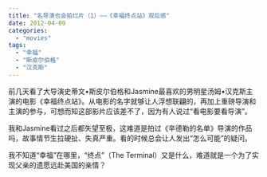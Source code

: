 ```yaml
---
title: "名导演也会拍烂片（1）——《幸福终点站》观后感"
date: 2012-04-09
categories: 
  - "movies"
tags: 
  - "幸福"
  - "斯皮尔伯格"
  - "汉克斯"
---
```


前几天看了大导演史蒂文•斯皮尔伯格和Jasmine最喜欢的男明星汤姆•汉克斯主演的电影《幸福终点站》。从电影的名字就够让人浮想联翩的，再加上重磅导演和主演的参与，可想而知这部影片应该差不了，因为有人说过“看电影要看导演”。

我和Jasmine看过之后都失望至极，这难道是拍过《辛德勒的名单》导演的作品吗，故事情节生拉硬扯、失真严重。看的时候总会让人发出“怎么可能”的疑问。

我不知道“幸福”在哪里，“终点”（The Terminal）又是什么，难道就是一个为了实现父亲的遗愿远赴美国的亲情？

